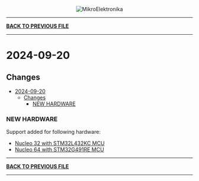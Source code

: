 <p align="center">
  <img src="http://www.mikroe.com/img/designs/beta/logo_small.png?raw=true" alt="MikroElektronika"/>
</p>

---

**[BACK TO PREVIOUS FILE](../changelog.md)**

---

# 2024-09-20

## Changes

+ [2024-09-20](#2024-09-20)
  + [Changes](#changes)
    + [NEW HARDWARE](#new-hardware)

### NEW HARDWARE

Support added for following hardware:

+ [Nucleo 32 with STM32L432KC MCU](https://www.st.com/content/st_com/en/products/evaluation-tools/product-evaluation-tools/mcu-mpu-eval-tools/stm32-mcu-mpu-eval-tools/stm32-nucleo-boards/nucleo-l432kc.html)
+ [Nucleo 64 with STM32G491RE MCU](https://www.st.com/content/st_com/en/products/evaluation-tools/product-evaluation-tools/mcu-mpu-eval-tools/stm32-mcu-mpu-eval-tools/stm32-nucleo-boards/nucleo-g491re.html)

---

**[BACK TO PREVIOUS FILE](../changelog.md)**

---
